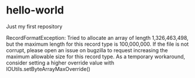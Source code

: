 # hello-world
Just my first repository

RecordFormatException: Tried to allocate an array of length 1,326,463,498, but the maximum length for this record type is 100,000,000.
If the file is not corrupt, please open an issue on bugzilla to request 
increasing the maximum allowable size for this record type.
As a temporary workaround, consider setting a higher override value with IOUtils.setByteArrayMaxOverride()

